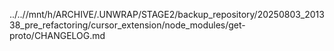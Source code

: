 ../..//mnt/h/ARCHIVE/.UNWRAP/STAGE2/backup_repository/20250803_201338_pre_refactoring/cursor_extension/node_modules/get-proto/CHANGELOG.md